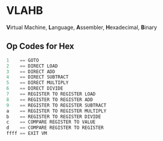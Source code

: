 # VLAHB
**V**irtual Machine, **L**anguage, **A**ssembler, **H**exadecimal, **B**inary

## Op Codes for Hex

```python
1    == GOTO
2    == DIRECT LOAD
3    == DIRECT ADD
4    == DIRECT SUBTRACT
5    == DIRECT MULTIPLY
6    == DIRECT DIVIDE
7    == REGISTER TO REGISTER LOAD
8    == REGISTER TO REGISTER ADD
9    == REGISTER TO REGISTER SUBTRACT
a    == REGISTER TO REGISTER MULTIPLY
b    == REGISTER TO REGISTER DIVIDE
c    == COMPARE REGISTER TO VALUE
d    == COMPARE REGISTER TO REGISTER
ffff == EXIT VM
```
